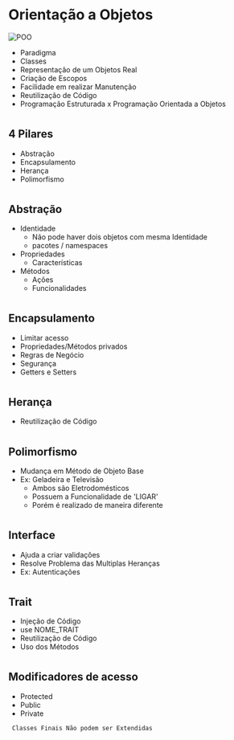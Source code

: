 # Orientação a Objetos

![POO](https://arquivo.devmedia.com.br/artigos/henrique_gasparotto/4_pilares_oo/image001.png)

- Paradigma 
- Classes
- Representação de um Objetos Real
- Criação de Escopos
- Facilidade em realizar Manutenção
- Reutilização de Código
- Programação Estruturada x Programação Orientada a Objetos
 

#
## 4 Pilares
- Abstração 
- Encapsulamento
- Herança
- Polimorfismo

#
## Abstração

- Identidade 
    - Não pode haver dois objetos com mesma Identidade
    - pacotes / namespaces   
- Propriedades
    - Características
- Métodos
    - Ações
    - Funcionalidades

#
## Encapsulamento

- Limitar acesso
- Propriedades/Métodos privados
- Regras de Negócio
- Segurança 
- Getters e Setters

#
## Herança

- Reutilização de Código


#
## Polimorfismo
- Mudança em Método de Objeto Base
- Ex: Geladeira e Televisão 
    - Ambos são Eletrodomésticos
    - Possuem a Funcionalidade de 'LIGAR'
    - Porém é realizado de maneira diferente


#
## Interface 
- Ajuda a criar validações
- Resolve Problema das Multiplas Heranças
- Ex: Autenticações


#
## Trait
- Injeção de Código
- use NOME_TRAIT
- Reutilização de Código
 - Uso dos  Métodos


#
## Modificadores de acesso
- Protected 
- Public 
- Private

`` Classes Finais Não podem ser Extendidas`` 